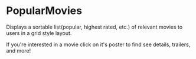 # PopularMovies

Displays a sortable list(popular, highest rated, etc.) of relevant movies to users in a grid style layout.

If you're interested in a movie click on it's poster to find see details, trailers, and more!
